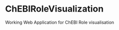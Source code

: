 ChEBIRoleVisualization
======================

Working Web Application for ChEBI Role visualisation
